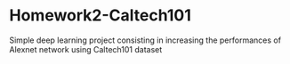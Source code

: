 # Homework2-Caltech101
Simple deep learning project consisting in increasing the performances of Alexnet network using Caltech101 dataset

